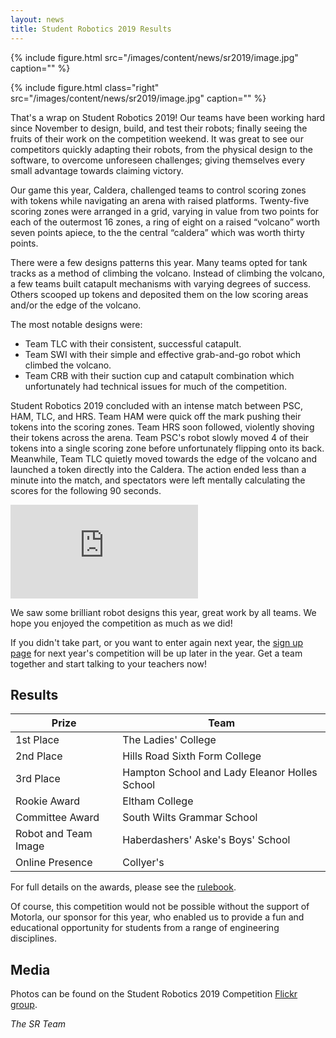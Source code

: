```yaml
---
layout: news
title: Student Robotics 2019 Results
---
```


{% include figure.html
           src="/images/content/news/sr2019/image.jpg"
           caption="" %}

{% include figure.html
           class="right"
           src="/images/content/news/sr2019/image.jpg"
           caption="" %}

That's a wrap on Student Robotics 2019! Our teams have been working hard since November to design, build, and test their robots; finally seeing the fruits of their work on the competition weekend. It was great to see our competitors quickly adapting their robots, from the physical design to the software, to overcome unforeseen challenges; giving themselves every small advantage towards claiming victory.

Our game this year, Caldera, challenged teams to control scoring zones with tokens while navigating an arena with raised platforms. Twenty-five scoring zones were arranged in a grid, varying in value from two points for each of the outermost 16 zones, a ring of eight on a raised “volcano” worth seven points apiece, to the the central “caldera” which was worth thirty points.

There were a few designs patterns this year. Many teams opted for tank tracks as a method of climbing the volcano. Instead of climbing the volcano, a few teams built catapult mechanisms with varying degrees of success. Others scooped up tokens and deposited them on the low scoring areas and/or the edge of the volcano.

The most notable designs were:

- Team TLC with their consistent, successful catapult.
- Team SWI with their simple and effective grab-and-go robot which climbed the volcano.
- Team CRB with their suction cup and catapult combination which unfortunately had technical issues for much of the competition.

Student Robotics 2019 concluded with an intense match between PSC, HAM, TLC, and HRS. Team HAM were quick off the mark pushing their tokens into the scoring zones. Team HRS soon followed, violently shoving their tokens across the arena. Team PSC's robot slowly moved 4 of their tokens into a single scoring zone before unfortunately flipping onto its back. Meanwhile, Team TLC quietly moved towards the edge of the volcano and launched a token directly into the Caldera. The action ended less than a minute into the match, and spectators were left mentally calculating the scores for the following 90 seconds.

<!-- Video of Final -->
<iframe
  class="center video"
  src="https://www.youtube.com/embed/gOeP96OngE0"
  frameborder="0"
  allowfullscreen
  >
</iframe>

We saw some brilliant robot designs this year, great work by all teams. We hope you enjoyed the competition as much as we did!

If you didn't take part, or you want to enter again next year, the [sign up page](/schools/how_to_enter) for next year's competition will be up later in the year. Get a team together and start talking to your teachers now!

Results
-------

|        Prize          |            Team
|-----------------------|-----------------------------------------------
| 1st Place             | The Ladies' College
| 2nd Place             | Hills Road Sixth Form College
| 3rd Place             | Hampton School and Lady Eleanor Holles School
| Rookie Award          | Eltham College
| Committee Award       | South Wilts Grammar School
| Robot and Team Image  | Haberdashers' Aske's Boys' School
| Online Presence       | Collyer's

For full details on the awards, please see the [rulebook](/resources/2019/rulebook.pdf).

Of course, this competition would not be possible without the support of Motorla, our sponsor for this year, who enabled us to provide a fun and educational opportunity for students from a range of engineering disciplines. 

Media
-----

Photos can be found on the Student Robotics 2019 Competition [Flickr group](http://www.flickr.com/groups/sr2019/).

_The SR Team_


